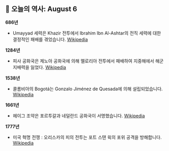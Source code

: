 ## 📅 오늘의 역사: August 6

**686년**
- Umayyad 세력은 Khazir 전투에서 Ibrahim Ibn Al-Ashtar의 전직 세력에 대한 결정적인 패배를 겪었습니다.  [Wikipedia](https://wikipedia.org/wiki/Ummayad)

**1284년**
- 피사 공화국은 제노아 공화국에 의해 멜로리아 전투에서 패배하여 지중해에서 해군 지배력을 잃었다.  [Wikipedia](https://wikipedia.org/wiki/Republic_of_Pisa)

**1538년**
- 콜롬비아의 Bogotá는 Gonzalo Jiménez de Quesada에 의해 설립되었습니다.  [Wikipedia](https://wikipedia.org/wiki/Bogot%C3%A1)

**1661년**
- 헤이그 조약은 포르투갈과 네덜란드 공화국이 서명했습니다.  [Wikipedia](https://wikipedia.org/wiki/Treaty_of_The_Hague_(1661))

**1777년**
- 미국 혁명 전쟁 : 오리스카의 피의 전투는 포트 스탠 윅의 포위 공격을 방해합니다.  [Wikipedia](https://wikipedia.org/wiki/American_Revolutionary_War)
